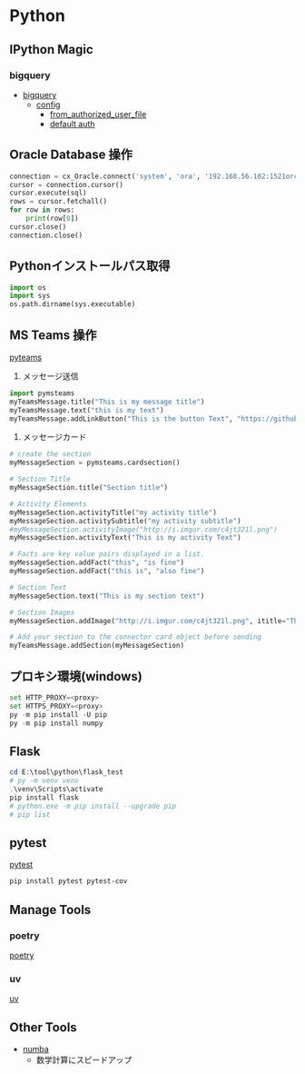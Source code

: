 ﻿# Python #

## IPython Magic ##

### bigquery ###

- [bigquery](https://github.com/googleapis/python-bigquery-magics/blob/main/bigquery_magics/bigquery.py)
  - [config](https://github.com/googleapis/python-bigquery-magics/blob/main/bigquery_magics/config.py)
    - [from_authorized_user_file](https://github.com/googleapis/google-auth-library-python/blob/main/google/oauth2/credentials.py#L500)
    - [default auth](https://github.com/pydata/pydata-google-auth/blob/main/pydata_google_auth/auth.py)

## Oracle Database 操作 ##

~~~python
connection = cx_Oracle.connect('system', 'ora', '192.168.56.102:1521orcl01')
cursor = connection.cursor()
cursor.execute(sql)
rows = cursor.fetchall()
for row in rows:
    print(row[0])
cursor.close()
connection.close()
~~~

## Pythonインストールパス取得 ##

~~~python
import os
import sys
os.path.dirname(sys.executable)
~~~

## MS Teams 操作 ##

[pyteams](https://pypi.org/project/pymsteams/)

1. メッセージ送信

~~~python
import pymsteams
myTeamsMessage.title("This is my message title")
myTeamsMessage.text("this is my text")
myTeamsMessage.addLinkButton("This is the button Text", "https://github.com/rveachkc/pymsteams/")
~~~

1. メッセージカード

~~~python
# create the section
myMessageSection = pymsteams.cardsection()

# Section Title
myMessageSection.title("Section title")

# Activity Elements
myMessageSection.activityTitle("my activity title")
myMessageSection.activitySubtitle("my activity subtitle")
#myMessageSection.activityImage("http://i.imgur.com/c4jt321l.png")
myMessageSection.activityText("This is my activity Text")

# Facts are key value pairs displayed in a list.
myMessageSection.addFact("this", "is fine")
myMessageSection.addFact("this is", "also fine")

# Section Text
myMessageSection.text("This is my section text")

# Section Images
myMessageSection.addImage("http://i.imgur.com/c4jt321l.png", ititle="This Is Fine")

# Add your section to the connector card object before sending
myTeamsMessage.addSection(myMessageSection)
~~~

## プロキシ環境(windows) ##

~~~python
set HTTP_PROXY=<proxy>
set HTTPS_PROXY=<proxy>
py -m pip install -U pip
py -m pip install numpy
~~~

## Flask ##

~~~powershell
cd E:\tool\python\flask_test
# py -m venv venv
.\venv\Scripts\activate
pip install flask
# python.exe -m pip install --upgrade pip
# pip list
~~~

## pytest ##

[pytest](https://docs.pytest.org/en/stable/)

~~~bash
pip install pytest pytest-cov
~~~

## Manage Tools ##

### poetry ###

[poetry](https://python-poetry.org/)

### uv ###

[uv](https://docs.astral.sh/uv/guides/install-python/)

## Other Tools ##

- [numba](https://numba.pydata.org/)
  - 数学計算にスピードアップ
